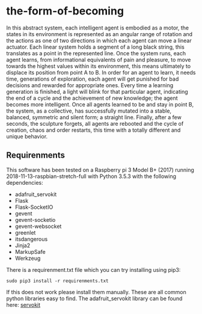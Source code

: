# the-form-of-becoming
In this abstract system, each intelligent agent is embodied as a motor, the states in its environment is represented as an angular range of rotation and the actions as one of two directions in which each agent can move a linear actuator. Each linear system holds a segment of a long black string, this translates as a point in the represented line. Once the system runs, each agent learns, from informational equivalents of pain and pleasure, to move towards the highest values within its environment, this means ultimately to displace its position from point A to B. In order for an agent to learn, it needs time, generations of exploration, each agent will get punished for bad decisions and rewarded for appropriate ones. Every time a learning generation is finished, a light will blink for that particular agent, indicating the end of a cycle and the achievement of new knowledge; the agent becomes more intelligent. Once all agents learned to be and stay in point B, the system, as a collective, has successfully mutated into a stable, balanced, symmetric and silent form; a straight line. Finally, after a few seconds, the sculpture forgets, all agents are rebooted and the cycle of creation, chaos and order restarts, this time with a totally different and unique behavior. 

## Requirenments

This software has been tested on a Raspberry pi 3 Model B+ (2017) running 2018-11-13-raspbian-stretch-full with Python 3.5.3 with the following dependencies:

- adafruit_servokit
- Flask
- Flask-SocketIO
- gevent
- gevent-socketio
- gevent-websocket
- greenlet
- itsdangerous
- Jinja2
- MarkupSafe
- Werkzeug

There is a requirenment.txt file which you can try installing using pip3:

	sudo pip3 install -r requirenments.txt
	
If this does not work please install them manually. These are all common python libraries easy to find. 
The adafruit_servokit library can be found here: [servokit](https://github.com/adafruit/Adafruit_CircuitPython_ServoKit)
